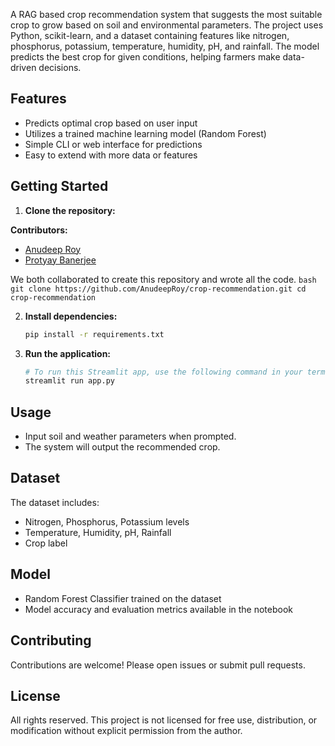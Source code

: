 A RAG based crop recommendation system that suggests the most suitable crop to grow based on soil and environmental parameters. The project uses Python, scikit-learn, and a dataset containing features like nitrogen, phosphorus, potassium, temperature, humidity, pH, and rainfall. The model predicts the best crop for given conditions, helping farmers make data-driven decisions.

## Features

- Predicts optimal crop based on user input
- Utilizes a trained machine learning model (Random Forest)
- Simple CLI or web interface for predictions
- Easy to extend with more data or features

## Getting Started

1. **Clone the repository:**

**Contributors:**  
- [Anudeep Roy](https://github.com/AnudeepRoy)  
- [Protyay Banerjee](https://github.com/Protyay-Banerjee)  

We both collaborated to create this repository and wrote all the code.
    ```bash
    git clone https://github.com/AnudeepRoy/crop-recommendation.git
    cd crop-recommendation
    ```

2. **Install dependencies:**
    ```bash
    pip install -r requirements.txt
    ```

3. **Run the application:**
    ```bash
    # To run this Streamlit app, use the following command in your terminal:
    streamlit run app.py
    ```

## Usage

- Input soil and weather parameters when prompted.
- The system will output the recommended crop.

## Dataset

The dataset includes:
- Nitrogen, Phosphorus, Potassium levels
- Temperature, Humidity, pH, Rainfall
- Crop label

## Model

- Random Forest Classifier trained on the dataset
- Model accuracy and evaluation metrics available in the notebook

## Contributing

Contributions are welcome! Please open issues or submit pull requests.

## License

All rights reserved. This project is not licensed for free use, distribution, or modification without explicit permission from the author.

